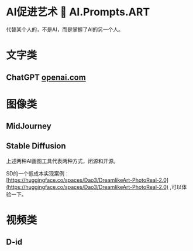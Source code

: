 <p align="center"><h1>AI促进艺术 🧠 AI.Prompts.ART</h1></p>

<p>代替某个人的，不是AI，而是掌握了AI的另一个人。</p>

# 文字类

## ChatGPT [openai.com](https://openai.com)

# 图像类

## MidJourney

## Stable Diffusion

上述两种AI画图工具代表两种方式，闭源和开源。

SD的一个低成本实现案例：[https://huggingface.co/spaces/Dao3/DreamlikeArt-PhotoReal-2.0](https://huggingface.co/spaces/Dao3/DreamlikeArt-PhotoReal-2.0) ,可以体验一下。


# 视频类

## D-id 
